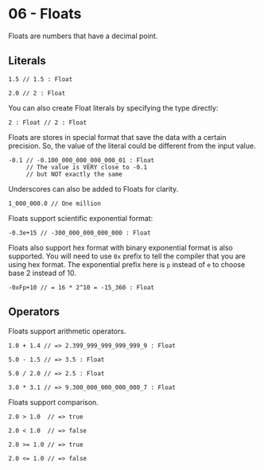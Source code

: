 # 06 - Floats

Floats are numbers that have a decimal point.

## Literals

```motoko
1.5 // 1.5 : Float
```

```motoko
2.0 // 2 : Float
```

You can also create Float literals by specifying the type directly:

```motoko
2 : Float // 2 : Float
```

Floats are stores in special format that save the data with a certain precision. So, the value of the literal could be
different from the input value.

```motoko
-0.1 // -0.100_000_000_000_000_01 : Float 
     // The value is VERY close to -0.1 
     // but NOT exactly the same
```

Underscores can also be added to Floats for clarity.

```motoko
1_000_000.0 // One million
```

Floats support scientific exponential format:

```motoko
-0.3e+15 // -300_000_000_000_000 : Float
```

Floats also support hex format with binary exponential format is also supported. You will need to use `0x` prefix to
tell the compiler that you are using hex format. The exponential prefix here is `p` instead of `e` to choose base 2
instead of 10.

```motoko
-0xFp+10 // = 16 * 2^10 = -15_360 : Float
```

## Operators

Floats support arithmetic operators.

```motoko
1.0 + 1.4 // => 2.399_999_999_999_999_9 : Float
```

```motoko
5.0 - 1.5 // => 3.5 : Float
```

```motoko
5.0 / 2.0 // => 2.5 : Float
```

```motoko
3.0 * 3.1 // => 9.300_000_000_000_000_7 : Float
```

Floats support comparison.

```motoko
2.0 > 1.0  // => true
```

```motoko
2.0 < 1.0  // => false
```

```motoko
2.0 >= 1.0 // => true
```

```motoko
2.0 <= 1.0 // => false
```

